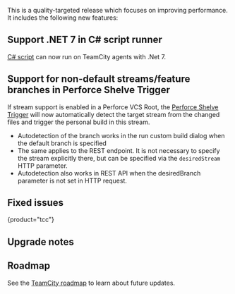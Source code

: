 [//]: # (title: What's New in TeamCity 2022.06)
[//]: # (auxiliary-id: What's New in TeamCity 2022.06;What's New in TeamCity)

This is a quality-targeted release which focuses on improving performance. It includes the following new features:

## Support .NET 7 in C# script runner

[C# script](c-script.md) can now run on TeamCity agents with .Net 7. 


## Support for non-default streams/feature branches in Perforce Shelve Trigger

If stream support is enabled in a Perforce VCS Root, the [Perforce Shelve Trigger](perforce-shelve-trigger.md) will now automatically detect the target stream from the changed files and trigger the personal build in this stream.
* Autodetection of the branch works in the run custom build dialog when the default branch is specified
* The same applies to the REST endpoint. It is not necessary to specify the stream explicitly there, but can be specified via the ```desiredStream``` HTTP parameter.
* Autodetection also works in REST API when the desiredBranch parameter is not set in HTTP request.


## Fixed issues
{product="tcc"}


## Upgrade notes


## Roadmap

See the [TeamCity roadmap](https://www.jetbrains.com/teamcity/roadmap/#teamcity-roadmap) to learn about future updates.